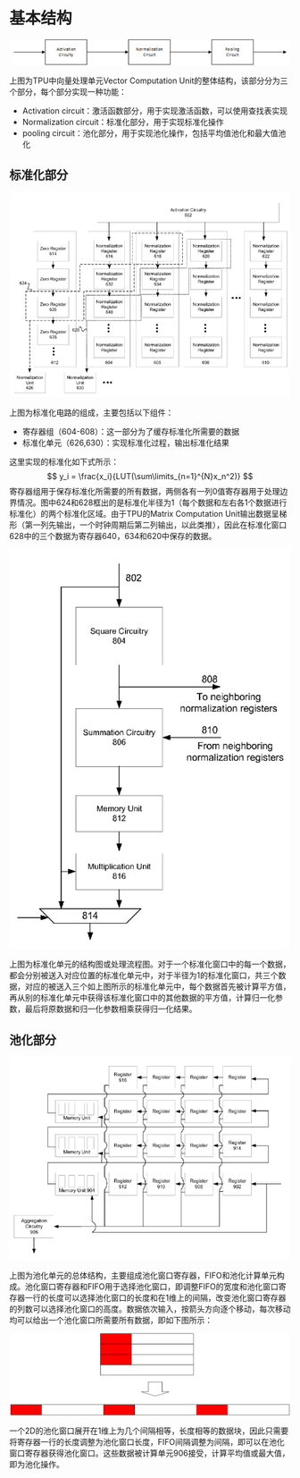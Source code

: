 # 基本结构

![](./structure.png)

上图为TPU中向量处理单元Vector Computation Unit的整体结构，该部分分为三个部分，每个部分实现一种功能：

- Activation circuit：激活函数部分，用于实现激活函数，可以使用查找表实现
- Normalization circuit：标准化部分，用于实现标准化操作
- pooling circuit：池化部分，用于实现池化操作，包括平均值池化和最大值池化

## 标准化部分

![](./norm.PNG)

上图为标准化电路的组成，主要包括以下组件：

- 寄存器组（604-608）：这一部分为了缓存标准化所需要的数据
- 标准化单元（626,630）：实现标准化过程，输出标准化结果

这里实现的标准化如下式所示：
$$
y_i = \frac{x_i}{LUT(\sum\limits_{n=1}^{N}x_n^2)}
$$
寄存器组用于保存标准化所需要的所有数据，两侧各有一列0值寄存器用于处理边界情况。图中624和628框出的是标准化半径为1（每个数据和左右各1个数据进行标准化）的两个标准化区域。由于TPU的Matrix Computation Unit输出数据呈梯形（第一列先输出，一个时钟周期后第二列输出，以此类推），因此在标准化窗口628中的三个数据为寄存器640，634和620中保存的数据。

![](./norm_func.png)

上图为标准化单元的结构图或处理流程图。对于一个标准化窗口中的每一个数据，都会分别被送入对应位置的标准化单元中，对于半径为1的标准化窗口，共三个数据，对应的被送入三个如上图所示的标准化单元中，每个数据首先被计算平方值，再从别的标准化单元中获得该标准化窗口中的其他数据的平方值，计算归一化参数，最后将原数据和归一化参数相乘获得归一化结果。

## 池化部分

![](./pooling.PNG)

上图为池化单元的总体结构，主要组成池化窗口寄存器，FIFO和池化计算单元构成。池化窗口寄存器和FIFO用于选择池化窗口，即调整FIFO的宽度和池化窗口寄存器一行的长度可以选择池化窗口的长度和在1维上的间隔，改变池化窗口寄存器的列数可以选择池化窗口的高度。数据依次输入，按箭头方向逐个移动，每次移动均可以给出一个池化窗口所需要所有数据，即如下图所示：

![](./windows.png)

一个2D的池化窗口展开在1维上为几个间隔相等，长度相等的数据块，因此只需要将寄存器一行的长度调整为池化窗口长度，FIFO间隔调整为间隔，即可以在池化窗口寄存器获得池化窗口。这些数据被计算单元906接受，计算平均值或最大值，即为池化操作。